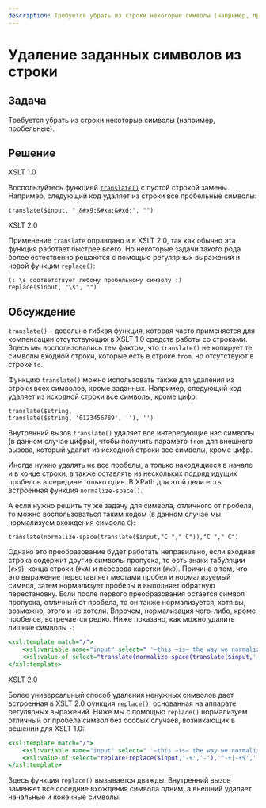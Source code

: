 ```yaml
---
description: Требуется убрать из строки некоторые символы (например, пробельные)
---
```


# Удаление заданных символов из строки

## Задача

Требуется убрать из строки некоторые символы (например, пробельные).

## Решение

XSLT 1.0

Воспользуйтесь функцией [`translate()`](../../translate.md) с пустой строкой замены. Например, следующий код удаляет из строки все пробельные символы:

```
translate($input, " &#x9;&#xa;&#xd;", "")
```

XSLT 2.0

Применение `translate` оправдано и в XSLT 2.0, так как обычно эта функция работает быстрее всего. Но некоторые задачи такого рода более естественно решаются с помощью регулярных выражений и новой функции `replace()`:

```
(: \s соответствует любому пробельному символу :)
replace($input, "\s", "")
```

## Обсуждение

`translate()` – довольно гибкая функция, которая часто применяется для компенсации отсутствующих в XSLT 1.0 средств работы со строками. Здесь мы воспользовались тем фактом, что `translate()` не копирует те символы входной строки, которые есть в строке `from`, но отсутствуют в строке `to`.

Функцию `translate()` можно использовать также для удаления из строки всех символов, кроме заданных. Например, следующий код удаляет из исходной строки все символы, кроме цифр:

```
translate($string,
translate($string, '0123456789', ''), '')
```

Внутренний вызов `translate()` удаляет все интересующие нас символы (в данном случае цифры), чтобы получить параметр `from` для внешнего вызова, который удалит из исходной строки все символы, кроме цифр.

Иногда нужно удалять не все пробелы, а только находящиеся в начале и в конце строки, а также оставлять из нескольких подряд идущих пробелов в середине только один. В XPath для этой цели есть встроенная функция `normalize-space()`.

А если нужно решить ту же задачу для символа, отличного от пробела, то можно воспользоваться таким кодом (в данном случае мы нормализуем вхождения символа `C`):

```
translate(normalize-space(translate($input,"C "," C")),"C "," C")
```

Однако это преобразование будет работать неправильно, если входная строка содержит другие символы пропуска, то есть знаки табуляции (`#x9`), конца строки (`#xA`) и перевода каретки (`#xD`). Причина в том, что это выражение переставляет местами пробел и нормализуемый символ, затем нормализует пробелы и выполняет обратную перестановку. Если после первого преобразования остается символ пропуска, отличный от пробела, то он также нормализуется, хотя вы, возможно, этого и не хотели. Впрочем, нормализация чего-либо, кроме пробелов, встречается редко. Ниже показано, как можно удалить лишние символы `-`:

```xslt
<xsl:template match="/">
	<xsl:variable name="input" select=" '—this —is— the way we normalize non-whitespace—' "/>
	<xsl:value-of select="translate(normalize-space(translate($input,'- "," -')),'- "," -')" />
</xsl:template>
```

XSLT 2.0

Более универсальный способ удаления ненужных символов дает встроенная
в XSLT 2.0 функция `replace()`, основанная на аппарате регулярных выражений. Ниже мы с помощью `replace()` нормализуем отличный от пробела символ
без особых случаев, возникающих в решении для XSLT 1.0:

```xslt
<xsl:template match="/">
	<xsl:variable name="input" select=" '—this —is— the way we normalize non-whitespace—' "/>
	<xsl:value-of select="replace(replace($input,'-+','-'),'^-+|-+$','')" />
</xsl:template>
```

Здесь функция `replace()` вызывается дважды. Внутренний вызов заменяет все соседние вхождения символа одним, а внешний удаляет начальные и конечные символы.
